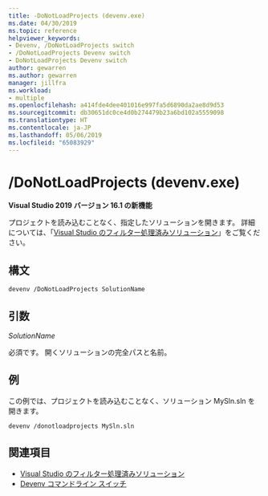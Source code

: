 ```yaml
---
title: -DoNotLoadProjects (devenv.exe)
ms.date: 04/30/2019
ms.topic: reference
helpviewer_keywords:
- Devenv, /DoNotLoadProjects switch
- /DoNotLoadProjects Devenv switch
- DoNotLoadProjects Devenv switch
author: gewarren
ms.author: gewarren
manager: jillfra
ms.workload:
- multiple
ms.openlocfilehash: a414fde4dee401016e997fa5d6890da2ae8d9d53
ms.sourcegitcommit: db30651dc0ce4d0b274479b23a6bd102a5559098
ms.translationtype: HT
ms.contentlocale: ja-JP
ms.lasthandoff: 05/06/2019
ms.locfileid: "65083929"
---
```

# <a name="donotloadprojects-devenvexe"></a>/DoNotLoadProjects (devenv.exe)

**Visual Studio 2019 バージョン 16.1 の新機能**

プロジェクトを読み込むことなく、指定したソリューションを開きます。 詳細については、「[Visual Studio のフィルター処理済みソリューション](../filtered-solutions.md)」をご覧ください。

## <a name="syntax"></a>構文

```shell
devenv /DoNotLoadProjects SolutionName
```

## <a name="arguments"></a>引数

*SolutionName*

必須です。 開くソリューションの完全パスと名前。

## <a name="example"></a>例

この例では、プロジェクトを読み込むことなく、ソリューション MySln.sln を開きます。

```shell
devenv /donotloadprojects MySln.sln
```

## <a name="see-also"></a>関連項目

- [Visual Studio のフィルター処理済みソリューション](../filtered-solutions.md)
- [Devenv コマンドライン スイッチ](../../ide/reference/devenv-command-line-switches.md)
